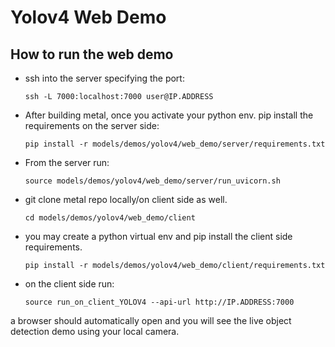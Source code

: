 # Yolov4 Web Demo

## How to run the web demo

- ssh into the server specifying the port:
  ```
  ssh -L 7000:localhost:7000 user@IP.ADDRESS
  ```

- After building metal, once you activate your python env. pip install the requirements on the server side:
  ```
  pip install -r models/demos/yolov4/web_demo/server/requirements.txt
  ```

- From the server run:
  ```
  source models/demos/yolov4/web_demo/server/run_uvicorn.sh
  ```

- git clone metal repo locally/on client side as well.
  ```
  cd models/demos/yolov4/web_demo/client
  ```
- you may create a python virtual env and pip install the client side requirements.

  ```
  pip install -r models/demos/yolov4/web_demo/client/requirements.txt
  ```
- on the client side run:
  ```
  source run_on_client_YOLOV4 --api-url http://IP.ADDRESS:7000
  ```
a browser should automatically open and you will see the live object detection demo using your local camera.
